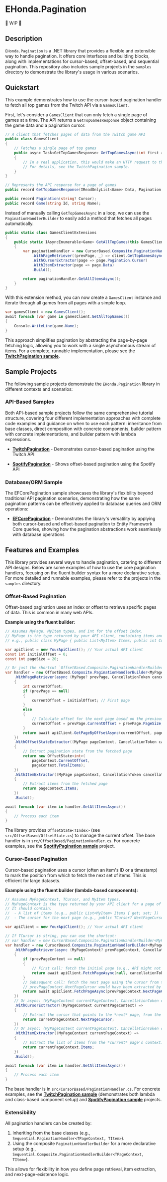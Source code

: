 # EHonda.Pagination

🚧 WIP 🚧

## Description

`EHonda.Pagination` is a .NET library that provides a flexible and extensible way to handle pagination. It offers core interfaces and building blocks, along with implementations for cursor-based, offset-based, and sequential pagination. This repository also includes sample projects in the `samples` directory to demonstrate the library's usage in various scenarios.

## Quickstart

This example demonstrates how to use the cursor-based pagination handler to fetch all top games from the Twitch API via a `GamesClient`.

First, let's consider a `GamesClient` that can only fetch a single page of games at a time. The API returns a `GetTopGamesResponse` object containing the game data and a pagination cursor.

```csharp
// A client that fetches pages of data from the Twitch game API
public class GamesClient
{
    // Fetches a single page of top games
    public async Task<GetTopGamesResponse> GetTopGamesAsync(int first = 20, string? cursor = null)
    {
        // In a real application, this would make an HTTP request to the Twitch API.
        // For details, see the TwitchPagination sample.
    }
}

// Represents the API response for a page of games
public record GetTopGamesResponse(IReadOnlyList<Game> Data, Pagination Pagination);

public record Pagination(string? Cursor);
public record Game(string Id, string Name);
```

Instead of manually calling `GetTopGamesAsync` in a loop, we can use the `PaginationHandlerBuilder` to easily add a method that fetches all pages automatically.

```csharp
public static class GamesClientExtensions
{
    public static IAsyncEnumerable<Game> GetAllTopGames(this GamesClient client)
    {
        var paginationHandler = new CursorBased.Composite.PaginationHandlerBuilder<GetTopGamesResponse, Game>()
            .WithPageRetriever((prevPage, _) => client.GetTopGamesAsync(100, prevPage?.Pagination.Cursor))
            .WithCursorExtractor(page => page.Pagination.Cursor)
            .WithItemExtractor(page => page.Data)
            .Build();

        return paginationHandler.GetAllItemsAsync();
    }
}
```

With this extension method, you can now create a `GamesClient` instance and iterate through all games from all pages with a simple loop.

```csharp
var gamesClient = new GamesClient();
await foreach (var game in gamesClient.GetAllTopGames())
{
    Console.WriteLine(game.Name);
}
```

This approach simplifies pagination by abstracting the page-by-page fetching logic, allowing you to work with a single asynchronous stream of items. For a complete, runnable implementation, please see the **[TwitchPagination sample](samples/TwitchPagination/README.md)**.

## Sample Projects

The following sample projects demonstrate the `EHonda.Pagination` library in different contexts and scenarios:

### API-Based Samples

Both API-based sample projects follow the same comprehensive tutorial structure, covering four different implementation approaches with complete code examples and guidance on when to use each pattern: inheritance from base classes, direct composition with concrete components, builder pattern with concrete implementations, and builder pattern with lambda expressions.

- **[TwitchPagination](samples/TwitchPagination/README.md)** - Demonstrates cursor-based pagination using the Twitch API

- **[SpotifyPagination](samples/SpotifyPagination/README.md)** - Shows offset-based pagination using the Spotify API

### Database/ORM Sample

The EFCorePagination sample showcases the library's flexibility beyond traditional API pagination scenarios, demonstrating how the same pagination patterns can be effectively applied to database queries and ORM operations:

- **[EFCorePagination](samples/EFCorePagination/README.md)** - Demonstrates the library's versatility by applying both cursor-based and offset-based pagination to Entity Framework Core queries, showing how the pagination abstractions work seamlessly with database operations

## Features and Examples

This library provides several ways to handle pagination, catering to different API designs. Below are some examples of how to use the core pagination handlers, focusing on the fluent builder syntax for a more declarative setup. For more detailed and runnable examples, please refer to the projects in the `samples` directory.

### Offset-Based Pagination

Offset-based pagination uses an index or offset to retrieve specific pages of data. This is common in many web APIs.

**Example using the fluent builder:**

```csharp
// Assumes MyPage, MyItem types, and int for the offset index.
// MyPage is the type returned by your API client, containing items and pagination details.
// e.g., public class MyPage { public List<MyItem> Items; public int CurrentOffset; public int PageSize; public int TotalItems; /* ... */ }

var apiClient = new YourApiClient(); // Your actual API client
const int initialOffset = 0;
const int pageSize = 20;

// Or just the shortcut `OffsetBased.Composite.PaginationHandlerBuilder<MyPage, MyItem>`
var handler = new OffsetBased.Composite.PaginationHandlerBuilder<MyPage, int, MyItem>()
    .WithPageRetriever(async (MyPage? prevPage, CancellationToken cancellationToken) =>
    {
        int currentOffset;
        if (prevPage == null)
        {
            currentOffset = initialOffset; // First page
        }
        else
        {
            // Calculate offset for the next page based on the previous one
            currentOffset = prevPage.CurrentOffset + prevPage.PageSize;
        }
        return await apiClient.GetPageByOffsetAsync(currentOffset, pageSize, cancellationToken);
    })
    .WithOffsetStateExtractor((MyPage pageContext, CancellationToken cancellationToken) =>
    {
        // Extract pagination state from the fetched page
        return new OffsetState<int>(
            pageContext.CurrentOffset,
            pageContext.TotalItems);
    })
    .WithItemExtractor((MyPage pageContext, CancellationToken cancellationToken) =>
    {
        // Extract items from the fetched page
        return pageContext.Items;
    })
    .Build();

await foreach (var item in handler.GetAllItemsAsync())
{
    // Process each item
}
```

The library provides `OffsetState<TIndex>` (see `src/OffsetBased/OffsetState.cs`) to manage the current offset. The base handler is in `src/OffsetBased/PaginationHandler.cs`. For concrete examples, see the **[SpotifyPagination sample](samples/SpotifyPagination/README.md)** project.

### Cursor-Based Pagination

Cursor-based pagination uses a cursor (often an item's ID or a timestamp) to mark the position from which to fetch the next set of items. This is efficient for large datasets.

**Example using the fluent builder (lambda-based components):**

```csharp
// Assumes MyPageContext, TCursor, and MyItem types.
// MyPageContext is the type returned by your API client for a page of data.
// It should contain:
//  - A list of items (e.g., public List<MyItem> Items { get; set; })
//  - The cursor for the next page (e.g., public TCursor? NextPageCursor { get; set; })

var apiClient = new YourApiClient(); // Your actual API client

// If TCursor is string, you can use the shortcut: 
// var handler = new CursorBased.Composite.PaginationHandlerBuilder<MyPageContext, MyItem>()
var handler = new CursorBased.Composite.PaginationHandlerBuilder<MyPageContext, TCursor, MyItem>()
    .WithPageRetriever(async (MyPageContext? prevPageContext, CancellationToken cancellationToken) =>
    {
        if (prevPageContext == null)
        {
            // First call: fetch the initial page (e.g., API might not require a cursor or use a default one).
            return await apiClient.FetchPageAsync(null, cancellationToken); 
        }
        // Subsequent call: fetch the next page using the cursor from the *previous* page's context.
        // prevPageContext.NextPageCursor would have been extracted by WithCursorExtractor in the previous step.
        return await apiClient.FetchPageAsync(prevPageContext.NextPageCursor, cancellationToken);
    })
    // Or async: (MyPageContext currentPageContext, CancellationToken ct) => Task.FromResult(currentPageContext.NextPageCursor)
    .WithCursorExtractor((MyPageContext currentPageContext) => 
    {
        // Extract the cursor that points to the *next* page, from the *current* page's context.
        return currentPageContext.NextPageCursor;
    })
    // Or async: (MyPageContext currentPageContext, CancellationToken ct) => currentPageContext.ItemsAsync
    .WithItemExtractor((MyPageContext currentPageContext) => 
    {
        // Extract the list of items from the *current* page's context.
        return currentPageContext.Items;
    })
    .Build();

await foreach (var item in handler.GetAllItemsAsync())
{
    // Process each item
}
```

The base handler is in `src/CursorBased/PaginationHandler.cs`. For concrete examples, see the **[TwitchPagination sample](samples/TwitchPagination/README.md)** (demonstrates both lambda and class-based component setup) and **[SpotifyPagination sample](samples/SpotifyPagination/README.md)** projects.

### Extensibility

All pagination handlers can be created by:

1. Inheriting from the base classes (e.g., `Sequential.PaginationHandler<TPageContext, TItem>`).
2. Using the composite `PaginationHandlerBuilder` for a more declarative setup (e.g., `Sequential.Composite.PaginationHandlerBuilder<TPageContext, TItem>`).

This allows for flexibility in how you define page retrieval, item extraction, and next-page-existence logic.
